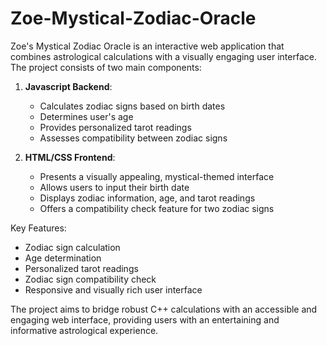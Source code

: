 # Zoe-Mystical-Zodiac-Oracle

Zoe's Mystical Zodiac Oracle is an interactive web application that combines astrological calculations with a visually engaging user interface. The project consists of two main components:

1. **Javascript Backend**: 
   - Calculates zodiac signs based on birth dates
   - Determines user's age
   - Provides personalized tarot readings
   - Assesses compatibility between zodiac signs

2. **HTML/CSS Frontend**:
   - Presents a visually appealing, mystical-themed interface
   - Allows users to input their birth date
   - Displays zodiac information, age, and tarot readings
   - Offers a compatibility check feature for two zodiac signs

Key Features:
- Zodiac sign calculation
- Age determination
- Personalized tarot readings
- Zodiac sign compatibility check
- Responsive and visually rich user interface

The project aims to bridge robust C++ calculations with an accessible and engaging web interface, providing users with an entertaining and informative astrological experience.
